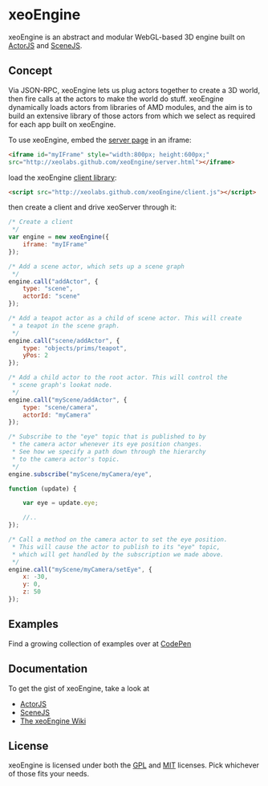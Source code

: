 xeoEngine
=========

xeoEngine is an abstract and modular WebGL-based 3D engine built on [ActorJS](https://github.com/xeolabs/actorjs) and [SceneJS](http://scenejs.org).

## Concept

Via JSON-RPC, xeoEngine lets us plug actors together to create a 3D world, then fire calls at the actors to make the world
 do stuff. xeoEngine dynamically loads actors from libraries of AMD modules, and the aim is to build an extensive library of
 those actors from which we select as required for each app built on xeoEngine.

To use xeoEngine, embed the [server page](http://xeolabs.github.com/xeoEngine/server.html) in an iframe:
```html
<iframe id="myIFrame" style="width:800px; height:600px;"
src="http://xeolabs.github.com/xeoEngine/server.html"></iframe>
```
load the xeoEngine [client library](http://xeolabs.github.com/xeoEngine/client.js):
```html
<script src="http://xeolabs.github.com/xeoEngine/client.js"></script>
```
then create a client and drive xeoServer through it:
```javascript
/* Create a client
 */
var engine = new xeoEngine({
    iframe: "myIFrame"
});

/* Add a scene actor, which sets up a scene graph
 */
engine.call("addActor", {
    type: "scene",
    actorId: "scene"
});

/* Add a teapot actor as a child of scene actor. This will create
 * a teapot in the scene graph.
 */
engine.call("scene/addActor", {
    type: "objects/prims/teapot",
    yPos: 2
});

/* Add a child actor to the root actor. This will control the
 * scene graph's lookat node.
 */
engine.call("myScene/addActor", {
    type: "scene/camera",
    actorId: "myCamera"
});

/* Subscribe to the "eye" topic that is published to by
 * the camera actor whenever its eye position changes.
 * See how we specify a path down through the hierarchy
 * to the camera actor's topic.
 */
engine.subscribe("myScene/myCamera/eye",

function (update) {

    var eye = update.eye;

    //..
});

/* Call a method on the camera actor to set the eye position.
 * This will cause the actor to publish to its "eye" topic,
 * which will get handled by the subscription we made above.
 */
engine.call("myScene/myCamera/setEye", {
    x: -30,
    y: 0,
    z: 50
});
```

## Examples
Find a growing collection of examples over at [CodePen](http://codepen.io/collection/BfogF)

## Documentation
To get the gist of xeoEngine, take a look at
* [ActorJS](http://actorjs.org)
* [SceneJS](http://scenejs.org)
* [The xeoEngine Wiki](https://github.com/xeolabs/xeoEngine/wiki)

## License
xeoEngine is licensed under both the [GPL](https://github.com/xeolabs/xeoEngine/blob/master/licenses/GPL_LICENSE.txt)
and [MIT](https://github.com/xeolabs/xeoEngine/blob/master/licenses/MIT_LICENSE.txt) licenses. Pick whichever of those fits your needs.

